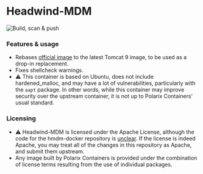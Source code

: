 # Headwind-MDM

![Build, scan & push](https://github.com/Polarix-Containers/headwind-mdm/actions/workflows/build.yml/badge.svg)

### Features & usage
- Rebases [official image](https://github.com/h-mdm/hmdm-docker) to the latest Tomcat 9 image, to be used as a drop-in replacement.
- Fixes shellcheck warnings.
- ⚠️ This container is based on Ubuntu, does not include hardened_malloc, and may have a lot of vulnerabilities, particularly with the `aapt` package. In other words, while this container may improve security over the upstream container, it is not up to Polarix Containers' usual standard.

### Licensing
- ⚠️ Headwind-MDM is licensed under the Apache License, although the code for the hmdm-docker repository is [unclear](https://github.com/h-mdm/hmdm-docker/issues/30). If the license is indeed Apache, you may treat all of the changes in this repository as Apache, and submit them upstream.
- Any image built by Polarix Containers is provided under the combination of license terms resulting from the use of individual packages.